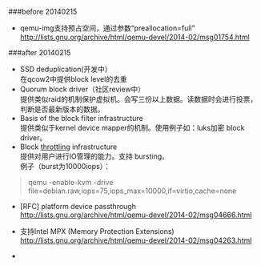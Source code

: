 ###before 20140215
+ qemu-img支持预占空间，通过参数“preallocation=full”  
http://lists.gnu.org/archive/html/qemu-devel/2014-02/msg01754.html

###after 20140215
+ SSD deduplication(开发中）  
在qcow2中提供block level的去重  
+ Quorum block driver（社区review中）  
提供类似raid的机制保护虚拟机。会写三份以上数据。读数据时会进行投票，判断是否最新版本的数据。  
+ Basis of the block filter infrastructure  
提供类似于kernel device mapper的机制。使用例子如：luks加密 block driver。  
+ Block [throttling] infrastructure  
提供对用户进行IO管理的能力。支持 bursting。    
例子（burst为10000iops）：  

>qemu -enable-kvm -drive file=debian.raw,iops=75,iops_max=10000,if=virtio,cache=none

+ [RFC] platform device passthrough  
http://lists.gnu.org/archive/html/qemu-devel/2014-02/msg04666.html

+ 支持Intel MPX (Memory Protection Extensions)   
http://lists.gnu.org/archive/html/qemu-devel/2014-02/msg04263.html

+ 


[throttling]:http://www.nodalink.com/blog_throttling_25_01_2014.html
[qemu timer]:http://lists.gnu.org/archive/html/qemu-devel/2014-02/msg04177.html
